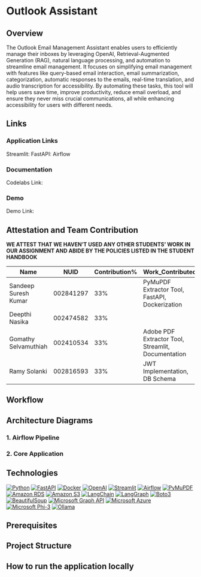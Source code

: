 # Outlook Assistant

## Overview
The Outlook Email Management Assistant enables users to efficiently manage their inboxes by leveraging OpenAI, Retrieval-Augmented Generation (RAG), natural language processing, and automation to streamline email management. It focuses on simplifying email management with features like query-based email interaction, email summarization, categorization, automatic responses to the emails, real-time translation, and audio transcription for accessibility. By automating these tasks, this tool will help users save time, improve productivity, reduce email overload, and ensure they never miss crucial communications, all while enhancing accessibility for users with different needs.

## Links

### Application Links
Streamlit:
FastAPI:
Airflow

### Documentation
Codelabs Link:

### Demo
Demo Link:

## Attestation and Team Contribution
**WE ATTEST THAT WE HAVEN’T USED ANY OTHER STUDENTS’ WORK IN OUR ASSIGNMENT AND ABIDE BY THE POLICIES LISTED IN THE STUDENT HANDBOOK**

Name | NUID | Contribution% | Work_Contributed
--- | --- | --- | --- |
Sandeep Suresh Kumar | 002841297 | 33% | PyMuPDF Extractor Tool, FastAPI, Dockerization
Deepthi Nasika       | 002474582 | 33% | 
Gomathy Selvamuthiah | 002410534 | 33% | Adobe PDF Extractor Tool, Streamlit, Documentation
Ramy Solanki         | 002816593 | 33% | JWT Implementation, DB Schema

## Workflow


## Architecture Diagrams

### 1. Airflow Pipeline



### 2. Core Application


## Technologies
[![Python](https://img.shields.io/badge/Python-FFD43B?style=for-the-badge&logo=python&logoColor=blue)](https://www.python.org/)
[![FastAPI](https://img.shields.io/badge/FastAPI-005571?style=for-the-badge&logo=fastapi&logoColor=white)](https://fastapi.tiangolo.com/)
[![Docker](https://img.shields.io/badge/Docker-2496ED?style=for-the-badge&logo=docker&logoColor=white)](https://www.docker.com/)
[![OpenAI](https://img.shields.io/badge/OpenAI-000000?style=for-the-badge&logo=openai&logoColor=white)](https://openai.com/)
[![Streamlit](https://img.shields.io/badge/Streamlit-FF4B4B?style=for-the-badge&logo=streamlit&logoColor=white)](https://streamlit.io/)
[![Airflow](https://img.shields.io/badge/Airflow-17B3A8?style=for-the-badge&logo=apacheairflow&logoColor=white)](https://airflow.apache.org/)
[![PyMuPDF](https://img.shields.io/badge/PyMuPDF-333333?style=for-the-badge&logo=python&logoColor=white)](https://pymupdf.readthedocs.io/en/latest/)
[![Amazon RDS](https://img.shields.io/badge/Amazon%20RDS-527FFF?style=for-the-badge&logo=amazonaws&logoColor=white)](https://aws.amazon.com/rds/)
[![Amazon S3](https://img.shields.io/badge/Amazon%20S3-569A31?style=for-the-badge&logo=amazonaws&logoColor=white)](https://aws.amazon.com/s3/)
[![LangChain](https://img.shields.io/badge/LangChain-FF9900?style=for-the-badge&logo=chainlink&logoColor=white)](https://langchain.com/)
[![LangGraph](https://img.shields.io/badge/LangGraph-5C2D91?style=for-the-badge&logo=microsoft&logoColor=white)](https://github.com/langchain-ai/langgraph)
[![Boto3](https://img.shields.io/badge/Boto3-569A31?style=for-the-badge&logo=amazonaws&logoColor=white)](https://boto3.amazonaws.com/v1/documentation/api/latest/index.html)
[![BeautifulSoup](https://img.shields.io/badge/BeautifulSoup-3776AB?style=for-the-badge&logo=python&logoColor=white)](https://www.crummy.com/software/BeautifulSoup/)
[![Microsoft Graph API](https://img.shields.io/badge/Microsoft%20Graph%20API-0078D4?style=for-the-badge&logo=microsoft&logoColor=white)](https://learn.microsoft.com/en-us/graph/)
[![Microsoft Azure](https://img.shields.io/badge/Microsoft%20Azure-0089D6?style=for-the-badge&logo=microsoftazure&logoColor=white)](https://azure.microsoft.com/)
[![Microsoft Phi-3](https://img.shields.io/badge/Microsoft%20Phi--3-005A9C?style=for-the-badge&logo=microsoft&logoColor=white)](https://www.microsoft.com/)
[![Ollama](https://img.shields.io/badge/Ollama-FF3366?style=for-the-badge&logo=llama&logoColor=white)](https://ollama.ai/)


## Prerequisites


## Project Structure


## How to run the application locally
